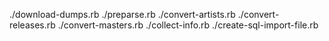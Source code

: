 ./download-dumps.rb
./preparse.rb
./convert-artists.rb
./convert-releases.rb
./convert-masters.rb
./collect-info.rb
./create-sql-import-file.rb